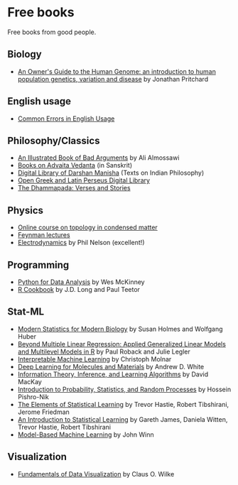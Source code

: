 # Free books

Free books from good people.


## Biology

- [An Owner's Guide to the Human Genome: an introduction to human population genetics, variation and disease](https://web.stanford.edu/group/pritchardlab/HGbook.html) by Jonathan Pritchard

## English usage

- [Common Errors in English Usage](https://brians.wsu.edu/common-errors-in-english-usage/)

## Philosophy/Classics

- [An Illustrated Book of Bad Arguments](https://bookofbadarguments.com/?view=flipbook) by Ali Almossawi
- [Books on Advaita Vedanta](https://advaitasharada.sringeri.net/%E0%A4%97%E0%A5%8D%E0%A4%B0%E0%A4%A8%E0%A5%8D%E0%A4%A5%E0%A4%BE%E0%A4%83/) (in Sanskrit)
- [Digital Library of Darshan Manisha](https://darshanmanisha.org/) (Texts on Indian Philosophy)
- [Open Greek and Latin Perseus Digital Library](https://scaife.perseus.org/)
- [The Dhammapada: Verses and Stories](https://www.tipitaka.net/tipitaka/dhp/)

## Physics

- [Online course on topology in condensed matter](https://topocondmat.org/)
- [Feynman lectures](https://www.feynmanlectures.caltech.edu/)
- [Electrodynamics](https://repository.upenn.edu/handle/20.500.14332/43386.2) by Phil Nelson (excellent!)

## Programming

- [Python for Data Analysis](https://wesmckinney.com/book/) by Wes McKinney
- [R Cookbook](https://rc2e.com/) by J.D. Long and Paul Teetor

## Stat-ML

- [Modern Statistics for Modern Biology](https://www.huber.embl.de/msmb/) by Susan Holmes and Wolfgang Huber
- [Beyond Multiple Linear Regression: Applied Generalized Linear Models and Multilevel Models in R](https://bookdown.org/roback/bookdown-BeyondMLR/) by Paul Roback and Julie Legler
- [Interpretable Machine Learning](https://christophm.github.io/interpretable-ml-book/) by Christoph Molnar
- [Deep Learning for Molecules and Materials](https://whitead.github.io/dmol-book/intro.html) by Andrew D. White
- [Information Theory, Inference, and Learning Algorithms](https://www.inference.org.uk/mackay/itila/) by David MacKay
- [Introduction to Probability, Statistics, and Random Processes](https://www.probabilitycourse.com/) by Hossein Pishro-Nik
- [The Elements of Statistical Learning](https://web.stanford.edu/~hastie/ElemStatLearn/) by Trevor Hastie, Robert Tibshirani, Jerome Friedman
- [An Introduction to Statistical Learning](https://www.statlearning.com/) by Gareth James, Daniela Witten, Trevor Hastie, Robert Tibshirani
- [Model-Based Machine Learning](https://www.mbmlbook.com/toc.html) by John Winn

## Visualization

- [Fundamentals of Data Visualization](https://clauswilke.com/dataviz/index.html) by Claus O. Wilke
